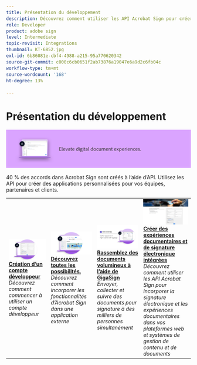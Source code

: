 ```yaml
---
title: Présentation du développement
description: Découvrez comment utiliser les API Acrobat Sign pour créer des applications personnalisées pour vos équipes, partenaires et clients
role: Developer
product: adobe sign
level: Intermediate
topic-revisit: Integrations
thumbnail: KT-6852.jpg
exl-id: 6b86081e-cbf4-4988-a215-95a770620342
source-git-commit: c000c6cb0651f2ab73876a19047e6a9d2c6fb04c
workflow-type: tm+mt
source-wordcount: '168'
ht-degree: 13%

---
```


# Présentation du développement

![Image de développement Sign](../assets/Hero-Develop.png)

40 % des accords dans Acrobat Sign sont créés à l’aide d’API. Utilisez les API pour créer des applications personnalisées pour vos équipes, partenaires et clients.

<table style="table-layout:fixed">
<tr>
  <td>
    <a href="https://www.adobe.io/apis/documentcloud/sign.html" target="_blank">
      <img alt="Création d’un compte développeur" src="../assets/Develop_Getting-Started.png" />
    </a>
    <div>
    <a href="https://www.adobe.io/apis/documentcloud/sign.html" target="_blank"><strong>Création d’un compte développeur</strong></a>
    </div>
    <em>Découvrez comment commencer à utiliser un compte développeur</em>
    <br>
  </td>
  <td>
    <a href="https://www.adobe.io/apis/documentcloud/sign/docs.html" target="_blank">
      <img alt="Découvrez toutes les possibilités." src="../assets/Develop_Learn.png" />
    </a>
    <div>
    <a href="https://www.adobe.io/apis/documentcloud/sign/docs.html" target="_blank"><strong>Découvrez toutes les possibilités.</strong></a>
    </div>
    <em>Découvrez comment incorporer les fonctionnalités d’Acrobat Sign dans une application externe</em>
    <br>
  </td>  
  <td>
    <a href="gigasign.md">
      <img alt="Rassemblez des documents volumineux à l’aide de GigaSign" src="../assets/gigasign.jpg" />
    </a>
    <div>
    <a href="gigasign.md"><strong>Rassemblez des documents volumineux à l’aide de GigaSign</strong></a>
    </div>
    <em>Envoyer, collecter et suivre des documents pour signature à des milliers de personnes simultanément</em>
    <br>
  </td>
   <td>
    <a href="embeddedesignature.md">
      <img alt="Créer des expériences documentaires et de signature électronique intégrées" src="assets/embeddedesignature/EmbedPart1_thumb.png" />
    </a>
    <div>
    <a href="embeddedesignature.md"><strong>Créer des expériences documentaires et de signature électronique intégrées</strong></a>
    </div>
    <em>Découvrez comment utiliser les API Acrobat Sign pour incorporer la signature électronique et les expériences documentaires dans vos plateformes web et systèmes de gestion de contenu et de documents</em>
    <br>
  </td>
</tr>
</table>
